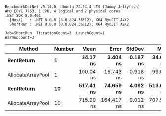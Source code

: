 ```

BenchmarkDotNet v0.14.0, Ubuntu 22.04.4 LTS (Jammy Jellyfish)
AMD EPYC 7763, 1 CPU, 4 logical and 2 physical cores
.NET SDK 8.0.401
  [Host]   : .NET 8.0.8 (8.0.824.36612), X64 RyuJIT AVX2
  ShortRun : .NET 8.0.8 (8.0.824.36612), X64 RyuJIT AVX2

Job=ShortRun  IterationCount=3  LaunchCount=1  
WarmupCount=3  

```
| Method            | Number | Mean      | Error      | StdDev   | Min       | Max       | Allocated |
|------------------ |------- |----------:|-----------:|---------:|----------:|----------:|----------:|
| **RentReturn**        | **1**      |  **34.17 ns** |   **3.404 ns** | **0.187 ns** |  **34.01 ns** |  **34.37 ns** |         **-** |
| AllocateArrayPool | 1      | 100.04 ns |  16.743 ns | 0.918 ns |  99.05 ns | 100.86 ns |         - |
| **RentReturn**        | **10**     | **517.41 ns** |  **74.659 ns** | **4.092 ns** | **513.01 ns** | **521.09 ns** |         **-** |
| AllocateArrayPool | 10     | 715.99 ns | 164.417 ns | 9.012 ns | 707.58 ns | 725.50 ns |         - |
